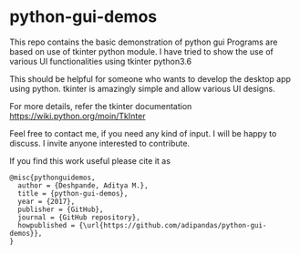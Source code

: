 # python-gui-demos
This repo contains the basic demonstration of python gui
Programs are based on use of tkinter python module.
I have tried to show the use of various UI functionalities using tkinter python3.6

This should be helpful for someone who wants to develop the desktop app using python.
tkinter is amazingly simple and allow various UI designs.

For more details, refer the tkinter documentation https://wiki.python.org/moin/TkInter

Feel free to contact me, if you need any kind of input. I will be happy to discuss.
I invite anyone interested to contribute.

If you find this work useful please cite it as
```
@misc{pythonguidemos,
  author = {Deshpande, Aditya M.},
  title = {python-gui-demos},
  year = {2017},
  publisher = {GitHub},
  journal = {GitHub repository},
  howpublished = {\url{https://github.com/adipandas/python-gui-demos}},
}
```
